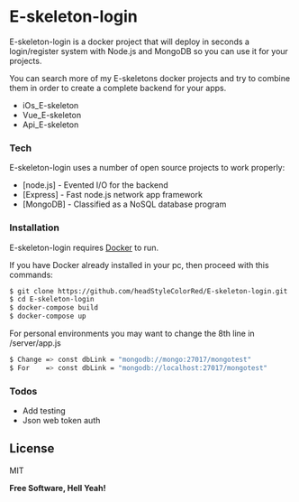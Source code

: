 # E-skeleton-login


E-skeleton-login is a docker project that will deploy in seconds a login/register system with Node.js and MongoDB so you can use it for your projects.

You can search more of my E-skeletons docker projects and try to combine them in order to create a complete backend for your apps.
  - iOs_E-skeleton
  - Vue_E-skeleton
  - Api_E-skeleton

### Tech

E-skeleton-login uses a number of open source projects to work properly:

* [node.js] - Evented I/O for the backend
* [Express] - Fast node.js network app framework 
* [MongoDB] - Classified as a NoSQL database program

### Installation

E-skeleton-login requires [Docker](https://www.docker.com/) to run.

If you have Docker already installed in your pc, then proceed with this commands:

```sh
$ git clone https://github.com/headStyleColorRed/E-skeleton-login.git
$ cd E-skeleton-login
$ docker-compose build
$ docker-compose up
```

For personal environments you may want to change the 8th line in /server/app.js

```sh
$ Change => const dbLink = "mongodb://mongo:27017/mongotest"
$ For    => const dbLink = "mongodb://localhost:27017/mongotest"
```

### Todos

 - Add testing
 - Json web token auth

License
----

MIT


**Free Software, Hell Yeah!**